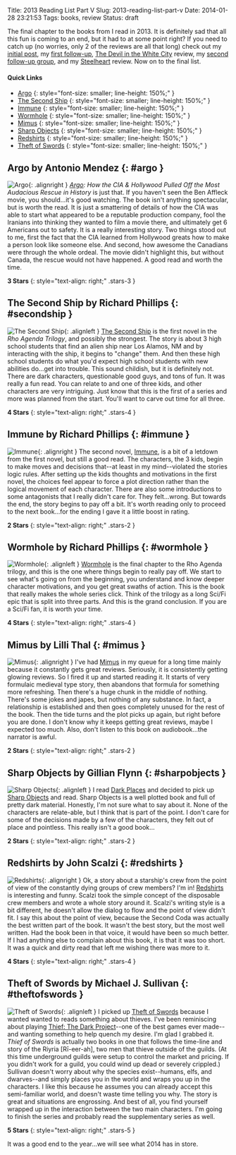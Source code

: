 Title: 2013 Reading List Part V
Slug: 2013-reading-list-part-v
Date: 2014-01-28 23:21:53
Tags: books, review
Status: draft

The final chapter to the books from I read in 2013.  It is definitely sad that all this fun is coming to an end, but it had to at some point right?  If you need to catch up (no worries, only 2 of the reviews are all that long) check out my [initial post][quick], my [first follow-up][II], [The Devil in the White City][III] review, my [second follow-up group][IV], and my [Steelheart][V] review.  Now on to the final list.

#### Quick Links

* [Argo](#argo)
{: style="font-size: smaller; line-height: 150%;" }
* [The Second Ship](#secondship)
{: style="font-size: smaller; line-height: 150%;" }
* [Immune](#immune)
{: style="font-size: smaller; line-height: 150%;" }
* [Wormhole](#wormhole)
{: style="font-size: smaller; line-height: 150%;" }
* [Mimus](#mimus)
{: style="font-size: smaller; line-height: 150%;" }
* [Sharp Objects](#sharpobjects)
{: style="font-size: smaller; line-height: 150%;" }
* [Redshirts](#redshirts)
{: style="font-size: smaller; line-height: 150%;" }
* [Theft of Swords](#theftofswords)
{: style="font-size: smaller; line-height: 150%;" }

## Argo by Antonio Mendez {: #argo }

![Argo]({filename}../static/images/2014/argo.jpg "Argo"){: .alignright }
_[Argo][]: How the CIA & Hollywood Pulled Off the Most Audacious Rescue in History_ is just that.  If you haven't seen the Ben Affleck movie, you should...it's good watching.  The book isn't anything spectacular, but is worth the read.  It is just a smattering of details of how the CIA was able to start what appeared to be a reputable production company, fool the Iranians into thinking they wanted to film a movie there, and ultimately get 6 Americans out to safety.  It is a really interesting story.  Two things stood out to me, first the fact that the CIA learned from Hollywood greats how to make a person look like someone else.  And second, how awesome the Canadians were through the whole ordeal.  The movie didn't highlight this, but without Canada, the rescue would not have happened.  A good read and worth the time.

**3 Stars**
{: style="text-align: right;" .stars-3 }

## The Second Ship by Richard Phillips {: #secondship }

![The Second Ship]({filename}../static/images/2014/secondship.jpg "The Second Ship"){: .alignleft }
[The Second Ship][secondship] is the first novel in the _Rho Agenda Trilogy_, and possibly the strongest.  The story is about 3 high school students that find an alien ship near Los Alamos, NM and by interacting with the ship, it begins to "change" them.  And then these high school students do what you'd expect high school students with new abilities do...get into trouble.  This sound childish, but it is definitely not.  There are dark characters, questionable good guys, and tons of fun.  It was really a fun read.  You can relate to and one of three kids, and other characters are very intriguing.  Just know that this is the first of a series and more was planned from the start.  You'll want to carve out time for all three.

**4 Stars**
{: style="text-align: right;" .stars-4 }

## Immune by Richard Phillips {: #immune }

![Immune]({filename}../static/images/2014/immune.jpg "Immune"){: .alignright }
The second novel, [Immune][], is a bit of a letdown from the first novel, but still a good read.  The characters, the 3 kids, begin to make moves and decisions that--at least in my mind--violated the stories logic rules.  After setting up the kids thoughts and motivations in the first novel, the choices feel appear to force a plot direction rather than the logical movement of each character.  There are also some introductions to some antagonists that I really didn't care for.  They felt...wrong.  But towards the end, the story begins to pay off a bit.  It's worth reading only to proceed to the next book...for the ending I gave it a little boost in rating.

**2 Stars**
{: style="text-align: right;" .stars-2 }

## Wormhole by Richard Phillips {: #wormhole }

![Wormhole]({filename}../static/images/2014/wormhole.jpg "Wormhole"){: .alignleft }
[Wormhole][] is the final chapter to the Rho Agenda trilogy, and this is the one where things begin to really pay off.  We start to see what's going on from the beginning, you understand and know deeper character motivations, and you get great swaths of action.  This is the book that really makes the whole series click.  Think of the trilogy as a long Sci/Fi epic that is split into three parts.  And this is the grand conclusion.  If you are a Sci/Fi fan, it is worth your time.

**4 Stars**
{: style="text-align: right;" .stars-4 }

## Mimus by Lilli Thal {: #mimus }

![Mimus]({filename}../static/images/2014/mimus.jpg "Mimus"){: .alignright }
I've had [Mimus][] in my queue for a long time mainly because it constantly gets great reviews.  Seriously, it is consistently getting glowing reviews.  So I fired it up and started reading it.  It starts of very formulaic medieval type story, then abandons that formula for something more refreshing.  Then there's a huge chunk in the middle of nothing.  There's some jokes and japes, but nothing of any substance.  In fact, a relationship is established and then goes completely unused for the rest of the book.  Then the tide turns and the plot picks up again, but right before you are done.  I don't know why it keeps getting great reviews, maybe I expected too much.  Also, don't listen to this book on audiobook...the narrator is awful.

**2 Stars**
{: style="text-align: right;" .stars-2 }

## Sharp Objects by Gillian Flynn {: #sharpobjects }

![Sharp Objects]({filename}../static/images/2014/sharpobjects.jpg "Sharp Objects"){: .alignleft }
I read [Dark Places][dark] and decided to pick up [Sharp Objects][sharpobjects] and read.  Sharp Objects is a well plotted book and full of pretty dark material.  Honestly, I'm not sure what to say about it.  None of the characters are relate-able, but I think that is part of the point.  I don't care for some of the decisions made by a few of the characters, they felt out of place and pointless.  This really isn't a good book...

**2 Stars**
{: style="text-align: right;" .stars-2 }

## Redshirts by John Scalzi {: #redshirts }

![Redshirts]({filename}../static/images/2014/redshirts.jpg "Redshirts"){: .alignright }
Ok, a story about a starship's crew from the point of view of the constantly dying groups of crew members?  I'm in!  [Redshirts][] is interesting and funny.  Scalzi took the simple concept of the disposable crew members and wrote a whole story around it.  Scalzi's writing style is a bit different, he doesn't allow the dialog to flow and the point of view didn't fit.  I say this about the point of view, because the Second Coda was actually the best written part of the book.  It wasn't the best story, but the most well written.  Had the book been in that voice, it would have been so much better.  If I had anything else to complain about this book, it is that it was too short.  It was a quick and dirty read that left me wishing there was more to it.

**4 Stars**
{: style="text-align: right;" .stars-4 }

## Theft of Swords by Michael J. Sullivan {: #theftofswords }

![Theft of Swords]({filename}../static/images/2014/theftofswords.jpg "Theft of Swords"){: .alignleft }
I picked up [Theft of Swords][theftofswords] because I wanted wanted to reads something about thieves.  I've been reminiscing about playing [Thief: The Dark Project][thiefgog]--one of the best games ever made--and wanting something to help quench my desire.  I'm glad I grabbed it.  _Thief of Swords_ is actually two books in one that follows the time-line and story of the Riyria [Rī-eer-ah], two men that thieve outside of the guilds.  (At this time underground guilds were setup to control the market and pricing.  If you didn't work for a guild, you could wind up dead or severely crippled.)  Sullivan doesn't worry about why the species exist--humans, elfs, and dwarves--and simply places you in the world and wraps you up in the characters.  I like this because he assumes you can already accept this semi-familiar world, and doesn't waste time telling you why.  The story is great and situations are engrossing.  And best of all, you find yourself wrapped up in the interaction between the two main characters.  I'm going to finish the series and probably read the supplementary series as well.

**5 Stars**
{: style="text-align: right;" .stars-5 }

It was a good end to the year...we will see what 2014 has in store.

[quick]: {filename}../2013/really-fast-book-reviews.md
[II]: {filename}./2013-reading-list-part-i.md
[III]: {filename}./devil-in-the-white-city.md
[IV]: {filename}./2013-reading-list-part-iii.md
[v]: {filename}./steelheart.md
[thiefgog]: http://www.gog.com/game/thief_gold
[secondship]: http://www.amazon.com/gp/product/B007TBSLG8/ref=as_li_ss_il?ie=UTF8&camp=1789&creative=390957&creativeASIN=B007TBSLG8&linkCode=as2&tag=traeblain-20
[dark]: http://www.amazon.com/gp/product/B0027MJU00/ref=as_li_ss_il?ie=UTF8&camp=1789&creative=390957&creativeASIN=B0027MJU00&linkCode=as2&tag=traeblain-20
[sharpobjects]: http://www.amazon.com/gp/product/B000JMKTLO/ref=as_li_ss_il?ie=UTF8&camp=1789&creative=390957&creativeASIN=B000JMKTLO&linkCode=as2&tag=traeblain-20
[theftofswords]: http://www.amazon.com/gp/product/B004XWBUKK/ref=as_li_ss_il?ie=UTF8&camp=1789&creative=390957&creativeASIN=B004XWBUKK&linkCode=as2&tag=traeblain-20
[argo]: http://www.amazon.com/gp/product/B007V65PLA/ref=as_li_ss_il?ie=UTF8&camp=1789&creative=390957&creativeASIN=B007V65PLA&linkCode=as2&tag=traeblain-20
[immune]: http://www.amazon.com/gp/product/B007TBSL9U/ref=as_li_ss_il?ie=UTF8&camp=1789&creative=390957&creativeASIN=B007TBSL9U&linkCode=as2&tag=traeblain-20
[wormhole]: http://www.amazon.com/gp/product/B007TBSLR2/ref=as_li_ss_il?ie=UTF8&camp=1789&creative=390957&creativeASIN=B007TBSLR2&linkCode=as2&tag=traeblain-20
[mimus]: http://www.amazon.com/gp/product/1550379240/ref=as_li_ss_il?ie=UTF8&camp=1789&creative=390957&creativeASIN=1550379240&linkCode=as2&tag=traeblain-20
[redshirts]: http://www.amazon.com/gp/product/B0079XPUOW/ref=as_li_ss_il?ie=UTF8&camp=1789&creative=390957&creativeASIN=B0079XPUOW&linkCode=as2&tag=traeblain-20
